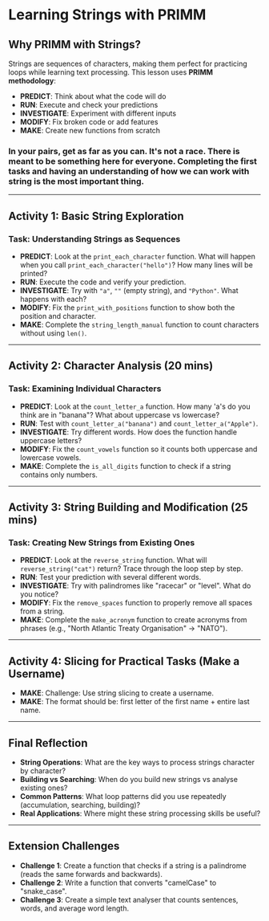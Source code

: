 # Learning Strings with PRIMM

## Why PRIMM with Strings?
Strings are sequences of characters, making them perfect for practicing loops while learning text processing. This lesson uses **PRIMM methodology**:

- **PREDICT**: Think about what the code will do
- **RUN**: Execute and check your predictions
- **INVESTIGATE**: Experiment with different inputs
- **MODIFY**: Fix broken code or add features
- **MAKE**: Create new functions from scratch

### In your pairs, get as far as you can. It's not a race. There is meant to be something here for everyone. Completing the first tasks and having an understanding of how we can work with string is the most important thing.

---

## Activity 1: Basic String Exploration 

### Task: Understanding Strings as Sequences

* **PREDICT**: Look at the `print_each_character` function. What will happen when you call `print_each_character("hello")`? How many lines will be printed?
* **RUN**: Execute the code and verify your prediction.
* **INVESTIGATE**: Try with `"a"`, `""` (empty string), and `"Python"`. What happens with each?
* **MODIFY**: Fix the `print_with_positions` function to show both the position and character.
* **MAKE**: Complete the `string_length_manual` function to count characters without using `len()`.

---

## Activity 2: Character Analysis (20 mins)

### Task: Examining Individual Characters

* **PREDICT**: Look at the `count_letter_a` function. How many 'a's do you think are in "banana"? What about uppercase vs lowercase?
* **RUN**: Test with `count_letter_a("banana")` and `count_letter_a("Apple")`.
* **INVESTIGATE**: Try different words. How does the function handle uppercase letters?
* **MODIFY**: Fix the `count_vowels` function so it counts both uppercase and lowercase vowels.
* **MAKE**: Complete the `is_all_digits` function to check if a string contains only numbers.

---

## Activity 3: String Building and Modification (25 mins)

### Task: Creating New Strings from Existing Ones

* **PREDICT**: Look at the `reverse_string` function. What will `reverse_string("cat")` return? Trace through the loop step by step.
* **RUN**: Test your prediction with several different words.
* **INVESTIGATE**: Try with palindromes like "racecar" or "level". What do you notice?
* **MODIFY**: Fix the `remove_spaces` function to properly remove all spaces from a string.
* **MAKE**: Complete the `make_acronym` function to create acronyms from phrases (e.g., "North Atlantic Treaty Organisation" → "NATO").

---

## Activity 4: Slicing for Practical Tasks (Make a Username)

* **MAKE**: Challenge: Use string slicing to create a username.
* **MAKE**: The format should be: first letter of the first name + entire last name.

---

## Final Reflection 

* **String Operations**: What are the key ways to process strings character by character?
* **Building vs Searching**: When do you build new strings vs analyse existing ones?
* **Common Patterns**: What loop patterns did you use repeatedly (accumulation, searching, building)?
* **Real Applications**: Where might these string processing skills be useful?

---

## Extension Challenges

* **Challenge 1**: Create a function that checks if a string is a palindrome (reads the same forwards and backwards).
* **Challenge 2**: Write a function that converts "camelCase" to "snake_case".
* **Challenge 3**: Create a simple text analyser that counts sentences, words, and average word length.